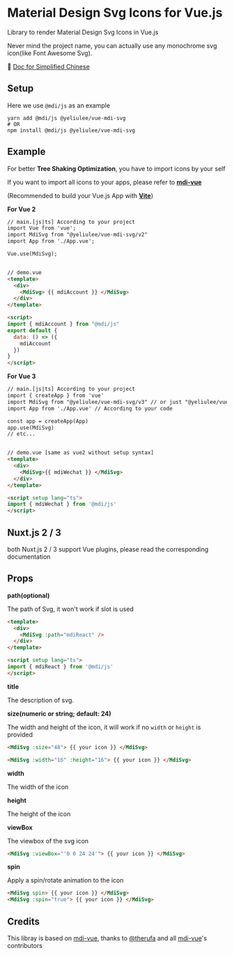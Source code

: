 # Material Design Svg Icons for Vue.js 

Library to render Material Design Svg Icons in Vue.js

Never mind the project name, you can actually use any monochrome svg icon(like Font Awesome Svg).

:book: [Doc for Simplified Chinese][2]

## Setup

Here we use `@mdi/js` as an example

```
yarn add @mdi/js @yeliulee/vue-mdi-svg
# OR
npm install @mdi/js @yeliulee/vue-mdi-svg
```


## Example

For better **Tree Shaking Optimization**, you have to import icons by your self

If you want to import all icons to your apps, please refer to **[mdi-vue][0]**

(Recommended to build your Vue.js App with **[Vite][3]**)

**For Vue 2**

```html
// main.[js|ts] According to your project
import Vue from 'vue';
import MdiSvg from "@yeliulee/vue-mdi-svg/v2"
import App from './App.vue';

Vue.use(MdiSvg);


// demo.vue
<template>
  <div>
    <MdiSvg> {{ mdiAccount }} </MdiSvg>
  </div>
</template>

<script>
import { mdiAccount } from "@mdi/js"
export default {
  data: () => ({
    mdiAccount
  })
}
</script>
```

**For Vue 3**

```html
// main.[js|ts] According to your project
import { createApp } from 'vue'
import MdiSvg from "@yeliulee/vue-mdi-svg/v3" // or just "@yeliulee/vue-mdi-svg"
import App from './App.vue' // According to your code

const app = createApp(App)
app.use(MdiSvg)
// etc...


// demo.vue [same as vue2 without setup syntax]
<template>
  <div>
    <MdiSvg>{{ mdiWechat }} </MdiSvg>
  </div>
</template>

<script setup lang="ts">
import { mdiWechat } from '@mdi/js'
</script>
```


## Nuxt.js 2 / 3

both Nuxt.js 2 / 3 support Vue plugins, please read the corresponding documentation



## Props

**path(optional)**

The path of Svg, it won't work if slot is used

```html
<template>
  <div>
    <MdiSvg :path="mdiReact" />
  </div>
</template>

<script setup lang="ts">
import { mdiReact } from '@mdi/js'
</script>
```

**title**

The description of svg.

**size(numeric or string; default: 24)**

The width and height of the icon, it will work if no `width` or `height` is provided

```html
<MdiSvg :size="48"> {{ your icon }} </MdiSvg>

<MdiSvg :width="16" :height="16"> {{ your icon }} </MdiSvg>
```

**width**

The width of the icon

**height**

The height of the icon

**viewBox**

The viewbox of the svg icon

```html
<MdiSvg :viewBox="'0 0 24 24'"> {{ your icon }} </MdiSvg>
```

**spin**

Apply a spin/rotate animation to the icon

```html
<MdiSvg spin> {{ your icon }} </MdiSvg>
<MdiSvg :spin="true"> {{ your icon }} </MdiSvg>
```

## Credits

This libray is based on [mdi-vue][0], thanks to [@therufa][1] and all [mdi-vue][0]'s contributors


[0]: https://github.com/therufa/mdi-vue
[1]: https://github.com/therufa
[2]: README.zh-CN.md
[3]: https://vitejs.dev/
